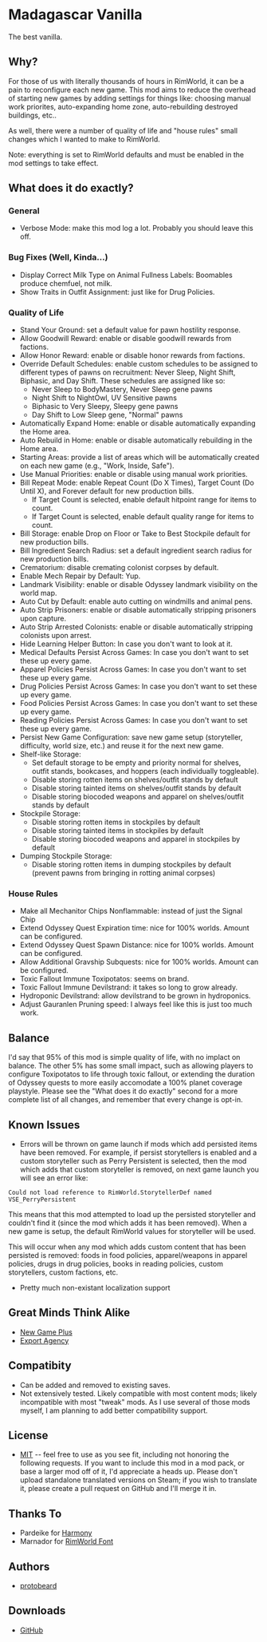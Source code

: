 # Madagascar Vanilla

The best vanilla.

## Why?

For those of us with literally thousands of hours in RimWorld, it can be a pain to reconfigure each new game. This mod aims to reduce the overhead of starting new games by adding settings for things like: choosing manual work priorites, auto-expanding home zone, auto-rebuilding destroyed buildings, etc..

As well, there were a number of quality of life and "house rules" small changes which I wanted to make to RimWorld.

Note: everything is set to RimWorld defaults and must be enabled in the mod settings to take effect.

## What does it do exactly?

### General

* Verbose Mode: make this mod log a lot. Probably you should leave this off.

### Bug Fixes (Well, Kinda...)

* Display Correct Milk Type on Animal Fullness Labels: Boomables produce chemfuel, not milk.
* Show Traits in Outfit Assignment: just like for Drug Policies.

### Quality of Life

* Stand Your Ground: set a default value for pawn hostility response.
* Allow Goodwill Reward: enable or disable goodwill rewards from factions.
* Allow Honor Reward: enable or disable honor rewards from factions.
* Override Default Schedules: enable custom schedules to be assigned to different types of pawns on recruitment: Never Sleep, Night Shift, Biphasic, and Day Shift. These schedules are assigned like so:
    * Never Sleep to BodyMastery, Never Sleep gene pawns
    * Night Shift to NightOwl, UV Sensitive pawns
    * Biphasic to Very Sleepy, Sleepy gene pawns
    * Day Shift to Low Sleep gene, "Normal" pawns
* Automatically Expand Home: enable or disable automatically expanding the Home area.
* Auto Rebuild in Home: enable or disable automatically rebuilding in the Home area.
* Starting Areas: provide a list of areas which will be automatically created on each new game (e.g., "Work, Inside, Safe").
* Use Manual Priorities: enable or disable using manual work priorities.
* Bill Repeat Mode: enable Repeat Count (Do X Times), Target Count (Do Until X), and Forever default for new production bills.
    * If Target Count is selected, enable default hitpoint range for items to count.
    * If Target Count is selected, enable default quality range for items to count.
* Bill Storage: enable Drop on Floor or Take to Best Stockpile default for new production bills.
* Bill Ingredient Search Radius: set a default ingredient search radius for new production bills.
* Crematorium: disable cremating colonist corpses by default.
* Enable Mech Repair by Default: Yup.
* Landmark Visibility: enable or disable Odyssey landmark visibility on the world map.
* Auto Cut by Default: enable auto cutting on windmills and animal pens.
* Auto Strip Prisoners: enable or disable automatically stripping prisoners upon capture.
* Auto Strip Arrested Colonists: enable or disable automatically stripping colonists upon arrest.
* Hide Learning Helper Button: In case you don't want to look at it.
* Medical Defaults Persist Across Games: In case you don't want to set these up every game.
* Apparel Policies Persist Across Games: In case you don't want to set these up every game.
* Drug Policies Persist Across Games: In case you don't want to set these up every game.
* Food Policies Persist Across Games: In case you don't want to set these up every game.
* Reading Policies Persist Across Games: In case you don't want to set these up every game.
* Persist New Game Configuration: save new game setup (storyteller, difficulty, world size, etc.) and reuse it for the next new game.
* Shelf-like Storage:
    * Set default storage to be empty and priority normal for shelves, outfit stands, bookcases, and hoppers (each individually toggleable).
    * Disable storing rotten items on shelves/outfit stands by default
    * Disable storing tainted items on shelves/outfit stands by default
    * Disable storing biocoded weapons and apparel on shelves/outfit stands by default
* Stockpile Storage:
    * Disable storing rotten items in stockpiles by default
    * Disable storing tainted items in stockpiles by default
    * Disable storing biocoded weapons and apparel in stockpiles by default
* Dumping Stockpile Storage:
    * Disable storing rotten items in dumping stockpiles by default (prevent pawns from bringing in rotting animal corpses)


### House Rules

* Make all Mechanitor Chips Nonflammable: instead of just the Signal Chip
* Extend Odyssey Quest Expiration time: nice for 100% worlds. Amount can be configured.
* Extend Odyssey Quest Spawn Distance: nice for 100% worlds. Amount can be configured.
* Allow Additional Gravship Subquests: nice for 100% worlds. Amount can be configured.
* Toxic Fallout Immune Toxipotatos: seems on brand.
* Toxic Fallout Immune Devilstrand: it takes so long to grow already.
* Hydroponic Devilstrand: allow devilstrand to be grown in hydroponics.
* Adjust Gauranlen Pruning speed: I always feel like this is just too much work.


## Balance

I'd say that 95% of this mod is simple quality of life, with no implact on balance. The other 5% has some small impact, such as allowing players to configure Toxipotatos to life through toxic fallout, or extending the duration of Odyssey quests to more easily accomodate a 100% planet coverage playstyle. Please see the "What does it do exactly" second for a more complete list of all changes, and remember that every change is opt-in.

## Known Issues

* Errors will be thrown on game launch if mods which add persisted items have been removed. For example, if persist storytellers is enabled and a custom storyteller such as Perry Persistent is selected, then the mod which adds that custom storyteller is removed, on next game launch you will see an error like:

`Could not load reference to RimWorld.StorytellerDef named VSE_PerryPersistent`

This means that this mod attempted to load up the persisted storyteller and couldn't find it (since the mod which adds it has been removed). When a new game is setup, the default RimWorld values for storyteller will be used.

This will occur when any mod which adds custom content that has been persisted is removed: foods in food policies, apparel/weapons in apparel policies, drugs in drug policies, books in reading policies, custom storytellers, custom factions, etc.

* Pretty much non-existant localization support

## Great Minds Think Alike

* [New Game Plus][new_game_plus]
* [Export Agency][export_agency]


## Compatibity

* Can be added and removed to existing saves.
* Not extensively tested. Likely compatible with most content mods; likely incompatible with most "tweak" mods. As I use several of those mods myself, I am planning to add better compatibility support.

## License

* [MIT][license] -- feel free to use as you see fit, including not honoring the following requests. If you want to include this mod in a mod pack, or base a larger mod off of it, I'd appreciate a heads up. Please don't upload standalone translated versions on Steam; if you wish to translate it, please create a pull request on GitHub and I'll merge it in.

## Thanks To

* Pardeike for [Harmony][harmonylib]
* Marnador for [RimWorld Font][font]

## Authors

* [protobeard][protobeard]


## Downloads

* [GitHub][github]

[license]: https://github.com/protobeard/madagascar_vanilla/blob/master/LICENSE
[harmonylib]: https://github.com/pardeike/Harmony
[font]: https://ludeon.com/forums/index.php?topic=11022.0

[steam]: http://steamcommunity.com/sharedfiles/filedetails/?id={mod_steam_id}
[github]: https://github.com/protobeard/madagascar_vanilla/releases

[protobeard]: https://github.com/protobeard
[patreon]: https://www.patreon.com/protobeard

[new_game_plus]: https://steamcommunity.com/sharedfiles/filedetails/?id=2909126210
[export_agency]: https://steamcommunity.com/sharedfiles/filedetails/?id=1467209473
